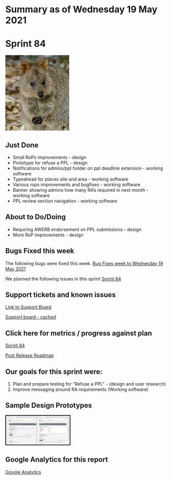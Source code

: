 # Summary as of Wednesday 19 May 2021 

# Sprint 84

<img alt="A Quokka" title="Attrib patrickkavanagh, CC BY 2.0 https://creativecommons.org/licenses/by/2.0 via Wikimedia Commons" src="graphs/quokka_gripping.jpg">

## Just Done
* Small RoPs improvements - design
* Prototype for refuse a PPL - design
* Notifications for admins/ppl holder on ppl deadline extension - working software
* Typeahead for places site and area - working software
* Various rops improvements and bugfixes - working software
* Banner showing admins how many RA’s required in next month - working software
* PPL review section navigation - working software

## About to Do/Doing
* Requiring AWERB endorsement on PPL submissions - design
* More RoP improvements - design 

## Bugs Fixed this week
The following bugs were fixed this week.
[Bug Fixes week to Wednesday 19 May 2021](graphs/bugs19052021.png)

We planned the following issues in this sprint 
[Sprint 84](graphs/sprint19052021.png)

## Support tickets and known issues
[Link to Support Board](https://collaboration.homeoffice.gov.uk/jira/secure/RapidBoard.jspa?rapidView=1717&selectedIssue=ASSB-253)

[Support board - cached](graphs/supportBoard19052021.png)

## Click here for metrics / progress against plan
[Sprint 84](graphs/progress19052021.png)

[Post Release Roadmap](graphs/roadmap19052021.png)

## Our goals for this sprint were:
1. Plan and prepare testing for "Refuse a PPL" - (design and user research)
2. Improve messaging around RA requirements (Working software) 

## Sample Design Prototypes
<a href="graphs/proto1_19052021.png"><img src="graphs/proto1_19052021.png" alt="HTML5 Icon" width="200" style="border:2px solid black"></a>
<br>

## Google Analytics for this report
[Google Analytics](graphs/GA19052021.png)

